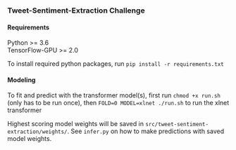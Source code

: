 ### Tweet-Sentiment-Extraction Challenge

#### Requirements

Python >= 3.6<br>
TensorFlow-GPU >= 2.0<br>

To install required python packages, run `pip install -r requirements.txt`


#### Modeling

To fit and predict with the transformer model(s), first run `chmod +x run.sh` (only has to be run once), then `FOLD=0 MODEL=xlnet ./run.sh` to run the xlnet transformer<br>

Highest scoring model weights will be saved in `src/tweet-sentiment-extraction/weights/`. See `infer.py` on how to make predictions with saved model weights.

